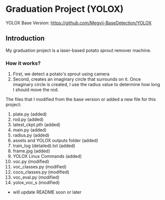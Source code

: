 # Graduation Project (YOLOX)
YOLOX Base Version: https://github.com/Megvii-BaseDetection/YOLOX

## Introduction
My graduation project is a laser-based potato sprout remover machine.
### How it works?
1. First, we detect a potato's sprout using camera
2. Second, creates an imaginary circle that surrounds on it. Once imaginary circle is created, I use the radius value to determine how long I should move the rod. 

The files that I modified from the base version or added a new file for this project:
1. plate.py (added)
2. rod.py (added)
3. latest_ckpt.pth (added)
4. main.py (added)
5. radius.py (added)
6. assets and YOLOX outputs folder (added)
8. train_log (detailed).txt (added)
9. frame.jpg (added)
10. YOLOX Linux Commands (added)
11. voc.py (modified)
12. voc_classes.py (modified)
13. coco_classes.py (modified)
14. voc_eval.py (modified)
15. yolox_voc_s (modified)

* will update README soon or later
